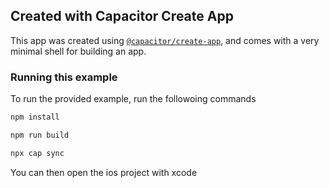 ## Created with Capacitor Create App

This app was created using [`@capacitor/create-app`](https://github.com/ionic-team/create-capacitor-app),
and comes with a very minimal shell for building an app.

### Running this example

To run the provided example, run the followoing commands

```bash
npm install
```

```bash
npm run build
```

```bash
npx cap sync
```

You can then open the ios project with xcode